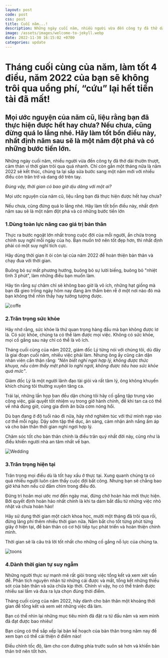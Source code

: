 ```yaml
---
layout: post
code: post
css: post
title: Cuối năm...!
description: Những ngày cuối năm, nhiều người vừa đến công ty đã thở dài thườn thượt, cảm thán vì thời gian trôi qua quá nhanh. Chỉ còn gần một tháng nữa là năm 2022 sẽ kết thúc, chúng ta lại sắp sửa bước sang một năm mới với nhiều điều còn trăn trở và dang dở trên tay.
image: /assets/images/welcome-to-jekyll.webp
date: 2022-11-30 16:15:02 +0700
categories: update
---
```


# **Tháng cuối cùng của năm, làm tốt 4 điều, năm 2022 của bạn sẽ không trôi qua uổng phí, “cứu” lại hết tiền tài đã mất!**

## **Mọi ước nguyện của năm cũ, liệu rằng bạn đã thực hiện được hết hay chưa? Nếu chưa, cũng đừng quá lo lắng nhé. Hãy làm tốt bốn điều này, nhất định năm sau sẽ là một năm đột phá và có những bước tiến lớn.**

Những ngày cuối năm, nhiều người vừa đến công ty đã thở dài thườn thượt, cảm thán vì thời gian trôi qua quá nhanh. Chỉ còn gần một tháng nữa là năm 2022 sẽ kết thúc, chúng ta lại sắp sửa bước sang một năm mới với nhiều điều còn trăn trở và dang dở trên tay.

_Đúng vậy, thời gian có bao giờ dịu dàng với một ai?_

Mọi ước nguyện của năm cũ, liệu rằng bạn đã thực hiện được hết hay chưa?

Nếu chưa, cũng đừng quá lo lắng nhé. Hãy làm tốt bốn điều này, nhất định năm sau sẽ là một năm đột phá và có những bước tiến lớn

### **1.Dùng toàn lực nâng cao giá trị bản thân**

Thực ra bước ngoặt lớn nhất trong cuộc đời của mỗi người, ẩn chứa trong chính suy nghĩ mỗi ngày của họ. Bạn muốn trở nên tốt đẹp hơn, thì nhất định phải có một suy nghĩ tích cực.

Hãy dùng thời gian ít ỏi còn lại của năm 2022 để hoàn thiện bản thân và chạy đua với thời gian.

Buông bỏ sự mất phương hướng, buông bỏ sự lười biếng, buông bỏ "nhiệt tình 3 phút", làm những điều bạn muốn làm.

Hãy tin rằng sự chăm chỉ sẽ không bao giờ là vô ích, những hạt giống mà bạn đã gieo trồng ngày hôm nay đang âm thầm bén rễ ở một nơi nào đó mà bạn không thể nhìn thấy hay tưởng tượng được.

![coffe](https://kenh14cdn.com/203336854389633024/2022/12/8/photo-3-1670476208390104538624.jpeg)

### **2.Trân trọng sức khỏe**

Hãy nhớ rằng, sức khỏe là thứ quan trọng hàng đầu mà bạn không được lơ là. Có sức khỏe, chúng ta có thể làm được mọi việc. Không có sức khỏe, mọi cố gắng sau này chỉ có thể là vô ích.

Tháng cuối cùng của năm 2022, giám đốc Lý từng nói với chúng tôi, dù đây là giai đoạn cuối năm, nhiều việc phải làm. Nhưng ông ấy cũng căn dặn nhân viên cẩn thận rằng: _"Nên biết nghỉ ngơi hợp lý, không được thức khuya, nếu cảm thấy mệt phải lo nghỉ ngơi, không được tiêu hao sức khỏe quá mức"_.

Giám đốc Lý là một người lãnh đạo tài giỏi và rất tâm lý, ông không khuyến khích chúng tôi thường xuyên tăng ca.

Trái lại, những lần họp ban đều dặn chúng tôi hãy cố gắng tập trung vào công việc, giải quyết tốt nhiệm vụ trong giờ hành chính, để khi tan ca có thể về nhà đúng giờ, cùng gia đình ăn bữa cơm nóng hổi.

Dù bạn đang ở độ tuổi nào đi nữa, hãy nhớ nghiêm túc với thứ mình nạp vào cơ thể mỗi ngày. Dậy sớm tập thể dục, ăn sáng, cảm nhận ánh nắng ấm áp và cho bản thân thời gian nghỉ ngơi hợp lý.

Chăm sóc tốt cho bản thân chính là điều trân quý nhất đời này, cũng như là điều khiến người nhà an tâm nhất về bạn.

![Wedding](https://st.quantrimang.com/photos/image/2019/05/25/wedding-1.jpg)

### **3.Trân trọng hiện tại**

Trân trọng mọi điều dù là tốt hay xấu ở thực tại. Xung quanh chúng ta có quá nhiều người luôn cảm thấy cuộc đời bất công. Nhưng bạn sẽ chẳng bao giờ khá hơn nếu cứ đắm chìm trong điều đó.

Đừng trì hoãn mọi ước mơ đến ngày mai, đừng chờ hoàn hảo mới thực hiện. Bởi quyết định hoàn hảo nhất chính là khi ta dám bắt đầu từ những việc nhỏ nhặt và chưa hoàn hảo!

Hãy sử dụng thời gian một cách khoa học, mười một tháng đã trôi qua rồi, đừng lãng phí thêm nhiều thời gian nữa. Nắm bắt cho tốt từng phút từng giây ở hiện tại, để bản thân có cơ hội tiếp tục phát triển và hoàn thiện chính mình.

Thời gian sẽ là câu trả lời tốt nhất cho những cố gắng nỗ lực của chúng ta.

![toons](https://kenh14cdn.com/203336854389633024/2022/12/8/photo-1-16704761925831832919078.jpeg)

### **4.Dành thời gian tự suy ngẫm**

Những người thực sự mạnh mẽ rất giỏi trong việc tổng kết và xem xét vấn đề. Phân tích nguyên nhân từ những cái được và mất, tổng kết những thiếu sót của bản thân và sửa chữa kịp thời. Chính vì vậy, họ có thể tránh được nhiều sai lầm và đưa ra lựa chọn đúng thời điểm.

Tháng cuối cùng của năm 2022, hãy dành cho bản thân một khoảng thời gian để tổng kết và xem xét những việc đã làm.

Bạn có thể nhìn lại những mục tiêu mình đã đặt ra từ đầu năm và xem mình đã đạt được bao nhiêu!

Bạn cũng có thể sắp xếp lại bản kế hoạch của bản thân trong năm nay để xem bạn có thể cải thiện ở điểm nào!

Điều chỉnh tốc độ, làm cho con đường phía trước suôn sẻ hơn và khiến bản thân trở nên tốt hơn.

